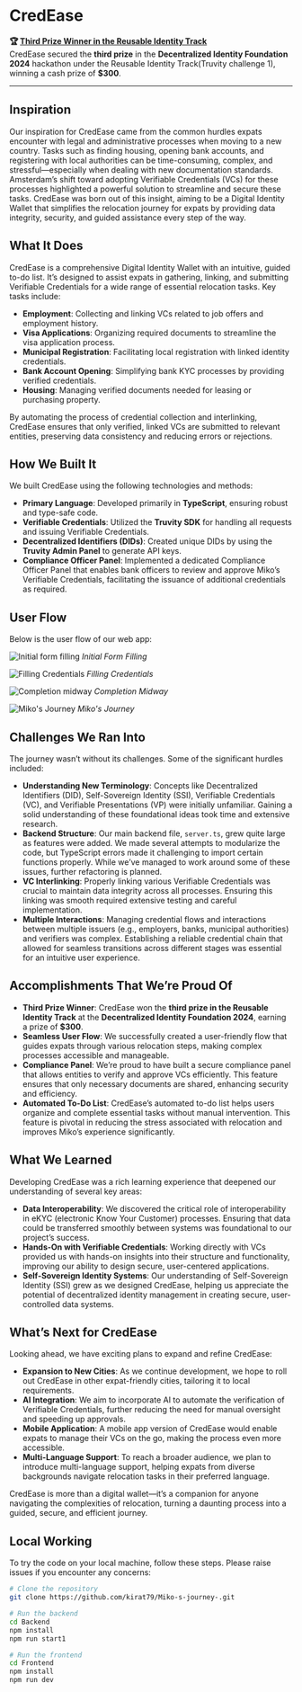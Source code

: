 # CredEase

**🏆 <a href ="https://devpost.com/software/varun-channi-as-an-expat?ref_content=my-projects-tab&ref_feature=my_projects">Third Prize Winner in the Reusable Identity Track</a>**  
CredEase secured the **third prize** in the **Decentralized Identity Foundation 2024** hackathon under the Reusable Identity Track(Truvity challenge 1), winning a cash prize of **$300**.  

---

## Inspiration

Our inspiration for CredEase came from the common hurdles expats encounter with legal and administrative processes when moving to a new country. Tasks such as finding housing, opening bank accounts, and registering with local authorities can be time-consuming, complex, and stressful—especially when dealing with new documentation standards. Amsterdam’s shift toward adopting Verifiable Credentials (VCs) for these processes highlighted a powerful solution to streamline and secure these tasks. CredEase was born out of this insight, aiming to be a Digital Identity Wallet that simplifies the relocation journey for expats by providing data integrity, security, and guided assistance every step of the way.

## What It Does

CredEase is a comprehensive Digital Identity Wallet with an intuitive, guided to-do list. It’s designed to assist expats in gathering, linking, and submitting Verifiable Credentials for a wide range of essential relocation tasks. Key tasks include:

- **Employment**: Collecting and linking VCs related to job offers and employment history.
- **Visa Applications**: Organizing required documents to streamline the visa application process.
- **Municipal Registration**: Facilitating local registration with linked identity credentials.
- **Bank Account Opening**: Simplifying bank KYC processes by providing verified credentials.
- **Housing**: Managing verified documents needed for leasing or purchasing property.

By automating the process of credential collection and interlinking, CredEase ensures that only verified, linked VCs are submitted to relevant entities, preserving data consistency and reducing errors or rejections.

## How We Built It

We built CredEase using the following technologies and methods:

- **Primary Language**: Developed primarily in **TypeScript**, ensuring robust and type-safe code.
- **Verifiable Credentials**: Utilized the **Truvity SDK** for handling all requests and issuing Verifiable Credentials.
- **Decentralized Identifiers (DIDs)**: Created unique DIDs by using the **Truvity Admin Panel** to generate API keys.
- **Compliance Officer Panel**: Implemented a dedicated Compliance Officer Panel that enables bank officers to review and approve Miko’s Verifiable Credentials, facilitating the issuance of additional credentials as required.

## User Flow

Below is the user flow of our web app:

![Initial form filling](./images/1.png)
*Initial Form Filling*

![Filling Credentials](./images/2.png)
*Filling Credentials*

![Completion midway](./images/3.png)
*Completion Midway*

![Miko's Journey](./images/4.png)
*Miko's Journey*

## Challenges We Ran Into

The journey wasn’t without its challenges. Some of the significant hurdles included:

- **Understanding New Terminology**: Concepts like Decentralized Identifiers (DID), Self-Sovereign Identity (SSI), Verifiable Credentials (VC), and Verifiable Presentations (VP) were initially unfamiliar. Gaining a solid understanding of these foundational ideas took time and extensive research.
- **Backend Structure**: Our main backend file, `server.ts`, grew quite large as features were added. We made several attempts to modularize the code, but TypeScript errors made it challenging to import certain functions properly. While we’ve managed to work around some of these issues, further refactoring is planned.
- **VC Interlinking**: Properly linking various Verifiable Credentials was crucial to maintain data integrity across all processes. Ensuring this linking was smooth required extensive testing and careful implementation.
- **Multiple Interactions**: Managing credential flows and interactions between multiple issuers (e.g., employers, banks, municipal authorities) and verifiers was complex. Establishing a reliable credential chain that allowed for seamless transitions across different stages was essential for an intuitive user experience.

## Accomplishments That We’re Proud Of

- **Third Prize Winner**: CredEase won the **third prize in the Reusable Identity Track** at the **Decentralized Identity Foundation 2024**, earning a prize of **$300**.
- **Seamless User Flow**: We successfully created a user-friendly flow that guides expats through various relocation steps, making complex processes accessible and manageable.
- **Compliance Panel**: We’re proud to have built a secure compliance panel that allows entities to verify and approve VCs efficiently. This feature ensures that only necessary documents are shared, enhancing security and efficiency.
- **Automated To-Do List**: CredEase’s automated to-do list helps users organize and complete essential tasks without manual intervention. This feature is pivotal in reducing the stress associated with relocation and improves Miko’s experience significantly.

## What We Learned

Developing CredEase was a rich learning experience that deepened our understanding of several key areas:

- **Data Interoperability**: We discovered the critical role of interoperability in eKYC (electronic Know Your Customer) processes. Ensuring that data could be transferred smoothly between systems was foundational to our project’s success.
- **Hands-On with Verifiable Credentials**: Working directly with VCs provided us with hands-on insights into their structure and functionality, improving our ability to design secure, user-centered applications.
- **Self-Sovereign Identity Systems**: Our understanding of Self-Sovereign Identity (SSI) grew as we designed CredEase, helping us appreciate the potential of decentralized identity management in creating secure, user-controlled data systems.

## What’s Next for CredEase

Looking ahead, we have exciting plans to expand and refine CredEase:

- **Expansion to New Cities**: As we continue development, we hope to roll out CredEase in other expat-friendly cities, tailoring it to local requirements.
- **AI Integration**: We aim to incorporate AI to automate the verification of Verifiable Credentials, further reducing the need for manual oversight and speeding up approvals.
- **Mobile Application**: A mobile app version of CredEase would enable expats to manage their VCs on the go, making the process even more accessible.
- **Multi-Language Support**: To reach a broader audience, we plan to introduce multi-language support, helping expats from diverse backgrounds navigate relocation tasks in their preferred language.

CredEase is more than a digital wallet—it’s a companion for anyone navigating the complexities of relocation, turning a daunting process into a guided, secure, and efficient journey.

## Local Working

To try the code on your local machine, follow these steps. Please raise issues if you encounter any concerns:

```bash
# Clone the repository
git clone https://github.com/kirat79/Miko-s-journey-.git

# Run the backend
cd Backend
npm install
npm run start1

# Run the frontend
cd Frontend
npm install
npm run dev
